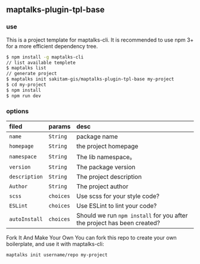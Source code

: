 ## maptalks-plugin-tpl-base

### use

This is a project template for maptalks-cli. It is recommended to use npm 3+ for a more efficient dependency tree.

```bash
$ npm install -g maptalks-cli
// list available templete
$ maptalks list
// generate project
$ maptalks init sakitam-gis/maptalks-plugin-tpl-base my-project
$ cd my-project
$ npm install
$ npm run dev
```

### options

| filed | params | desc |
| :--- | :--- | :---------- |
| `name` | `String` | package name |
| `homepage` | `String` | the project homepage |
| `namespace` | `String` | The lib namespace。 |
| `version` | `String` | The package version |
| `description` | `String` | The project description |
| `Author` | `String` | The project author |
| `scss` | `choices` | Use scss for your style code? |
| `ESLint` | `choices` | Use ESLint to lint your code? |
| `autoInstall` | `choices` | Should we run `npm install` for you after the project has been created?  |


Fork It And Make Your Own
You can fork this repo to create your own boilerplate, and use it with maptalks-cli:

```bash
maptalks init username/repo my-project
```
